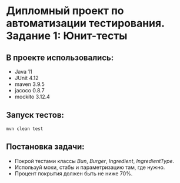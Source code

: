 # Дипломный проект по автоматизации тестирования. Задание 1: Юнит-тесты
## В проекте использовались: 
- Java 11
- JUnit 4.12
- maven 3.9.5
- jacoco 0.8.7
- mockito 3.12.4
## Запуск тестов:
```
mvn clean test
```
## Постановка задачи:
- Покрой тестами классы _Bun_, _Burger_, _Ingredient_, _IngredientType_. 
- Используй моки, стабы и параметризацию там, где нужно.
- Процент покрытия должен быть не ниже 70%.
